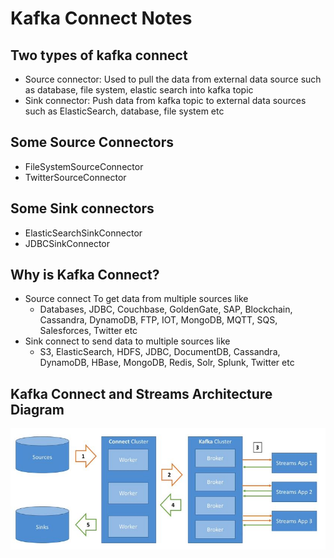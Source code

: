 # Kafka Connect Notes
## Two types of kafka connect
* Source connector: Used to pull the data from external data source such as database, file system, elastic search into kafka topic
* Sink connector: Push data from kafka topic to external data sources such as ElasticSearch, database, file system etc

## Some Source Connectors
* FileSystemSourceConnector
* TwitterSourceConnector

## Some Sink connectors
* ElasticSearchSinkConnector
* JDBCSinkConnector

## Why is Kafka Connect?
* Source connect To get data from multiple sources like
	* Databases, JDBC, Couchbase, GoldenGate, SAP, Blockchain, Cassandra, DynamoDB, FTP, IOT, MongoDB, MQTT, SQS, Salesforces, Twitter etc
* Sink connect to send data to multiple sources like
	* S3, ElasticSearch, HDFS, JDBC, DocumentDB, Cassandra, DynamoDB, HBase, MongoDB, Redis, Solr, Splunk, Twitter etc
	
## Kafka Connect and Streams Architecture Diagram
![picture](images/kafka-connect-streams-architecture.jpg)